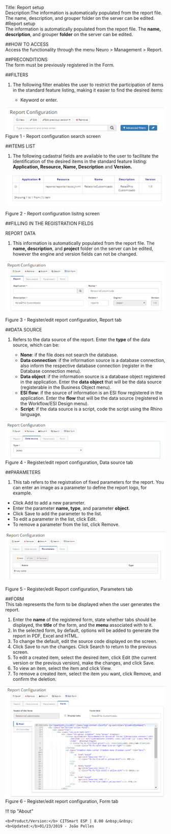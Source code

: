 Title: Report setup  
Description:The information is automatically populated from the report file. The name, description, and grouper folder on the server can be edited.  
#Report setup  
The information is automatically populated from the report file. The **name, description**, and grouper **folder** on the server can be edited.  

##HOW TO ACCESS  
Access the functionality through the menu Neuro > Management > Report. 

##PRECONDITIONS  
The form must be previously registered in the Form.  

##FILTERS  
1. The following filter enables the user to restrict the participation of items in the standard feature listing, making it easier to find the desired items:  

     * Keyword or enter.  

![Screenshot](images/Report-setup-fig01.png)     
Figure 1 - Report configuration search screen   

##ITEMS LIST  
1. The following cadastral fields are available to the user to facilitate the identification of the desired items in the standard feature listing: **Application, Resource, Name, Description** and **Version.**  

![Screenshot](images/Report-setup-fig02.png)

Figure 2 - Report configuration lisitng screen  

##FILLING IN THE REGISTRATION FIELDS  

REPORT DATA  
1. This information is automatically populated from the report file. The **name, description**, and **project** folder on the server can be edited, however the engine and version fields can not be changed.  

![Screenshot](images/Report-setup-fig03.png)

Figure 3 - Register/edit report configuration, Report tab  

##DATA SOURCE  
1. Refers to the data source of the report. Enter the **type** of the data source, which can be:  

    - **None**: if the file does not search the database.  
    - **Data connection**: if the information source is a database connection, also inform the respective database connection (register     in the Database connection menu).  
    - **Data object**: if the information source is a database object registered in the application. Enter the **data object** that will     be the data source (registerable in the Business Object menu).  
    - **ESI flow**: if the source of information is an ESI flow registered in the application. Enter the **flow** that will be the data     source (registered in the Workflow/ESI Design menu).  
    - **Script**: if the data source is a script, code the script using the Rhino language.  

![Screenshot](images/Report-setup-fig04.png)   
Figure 4 - Register/edit report configuration, Data source tab  

##PARAMETERS  
1. This tab refers to the registration of fixed parameters for the report. You can enter an image as a parameter to define the report logo, for example.  

- Click Add to add a new parameter.  
- Enter the parameter **name, type**, and parameter **object**.  
- Click Save to add the parameter to the list.  
- To edit a parameter in the list, click Edit.  
- To remove a parameter from the list, click Remove.  

![Screenshot](images/Report-setup-fig05.png) 

Figure 5 - Register/edit Report configuration, Parameters tab  

##FORM  
This tab represents the form to be displayed when the user generates the report.  

1. Enter the **name** of the registered form, state whether tabs should be displayed, the **title** of the form, and the **menu** associated with to it.  
2. In the selected form, by default, options will be added to generate the report in PDF, Excel and HTML.  
3. To change the default, edit the source code displayed on the screen.  
4. Click Save to run the changes. Click Search to return to the previous screen.  
5. To edit a created item, select the desired item, click Edit (the current version or the previous version), make the changes, and click Save.  
6. To view an item, select the item and click View.  
7. To remove a created item, select the item you want, click Remove, and confirm the deletion.  

![Screenshot](images/Report-setup-fig06.png)   
Figure 6 - Register/edit report configuration, Form tab  



!!! tip "About"

    <b>Product/Version:</b> CITSmart ESP | 8.00 &nbsp;&nbsp;
    <b>Updated:</b>01/23/2019 - João Pelles  


